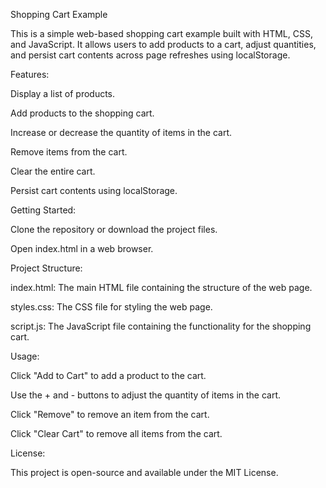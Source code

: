 Shopping Cart Example


This is a simple web-based shopping cart example built with HTML, CSS, and JavaScript. It allows users to add products to a cart, adjust quantities, and persist cart contents across page refreshes using localStorage.


Features:


Display a list of products.

Add products to the shopping cart.

Increase or decrease the quantity of items in the cart.

Remove items from the cart.

Clear the entire cart.

Persist cart contents using localStorage.


Getting Started:


Clone the repository or download the project files.

Open index.html in a web browser.


Project Structure:


index.html: The main HTML file containing the structure of the web page.

styles.css: The CSS file for styling the web page.

script.js: The JavaScript file containing the functionality for the shopping cart.


Usage:

Click "Add to Cart" to add a product to the cart.

Use the + and - buttons to adjust the quantity of items in the cart.

Click "Remove" to remove an item from the cart.

Click "Clear Cart" to remove all items from the cart.


License:

This project is open-source and available under the MIT License.
